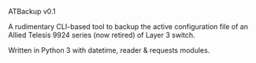 ATBackup v0.1

A rudimentary CLI-based tool to backup the active configuration file of an Allied Telesis 9924 series (now retired) of Layer 3 switch.

Written in Python 3 with datetime, reader & requests modules.

